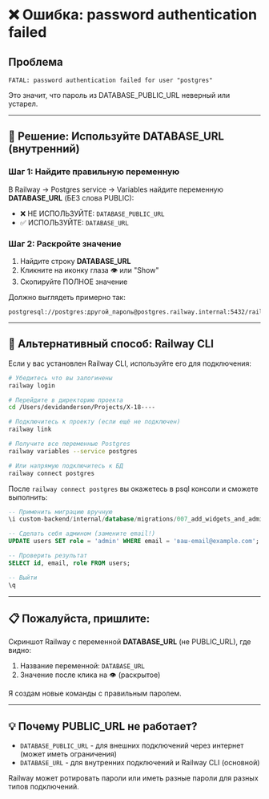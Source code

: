 # ❌ Ошибка: password authentication failed

## Проблема
```
FATAL: password authentication failed for user "postgres"
```

Это значит, что пароль из DATABASE_PUBLIC_URL неверный или устарел.

---

## 🔧 Решение: Используйте DATABASE_URL (внутренний)

### Шаг 1: Найдите правильную переменную

В Railway → Postgres service → Variables найдите переменную **DATABASE_URL** (БЕЗ слова PUBLIC):

- ❌ НЕ ИСПОЛЬЗУЙТЕ: `DATABASE_PUBLIC_URL` 
- ✅ ИСПОЛЬЗУЙТЕ: `DATABASE_URL`

### Шаг 2: Раскройте значение

1. Найдите строку **DATABASE_URL**
2. Кликните на иконку глаза 👁 или "Show"
3. Скопируйте ПОЛНОЕ значение

Должно выглядеть примерно так:
```
postgresql://postgres:другой_пароль@postgres.railway.internal:5432/railway
```

---

## 🚀 Альтернативный способ: Railway CLI

Если у вас установлен Railway CLI, используйте его для подключения:

```bash
# Убедитесь что вы залогинены
railway login

# Перейдите в директорию проекта
cd /Users/devidanderson/Projects/X-18----

# Подключитесь к проекту (если ещё не подключен)
railway link

# Получите все переменные Postgres
railway variables --service postgres

# Или напрямую подключитесь к БД
railway connect postgres
```

После `railway connect postgres` вы окажетесь в psql консоли и сможете выполнить:

```sql
-- Применить миграцию вручную
\i custom-backend/internal/database/migrations/007_add_widgets_and_admin.sql

-- Сделать себя админом (замените email!)
UPDATE users SET role = 'admin' WHERE email = 'ваш-email@example.com';

-- Проверить результат
SELECT id, email, role FROM users;

-- Выйти
\q
```

---

## 📋 Пожалуйста, пришлите:

Скриншот Railway с переменной **DATABASE_URL** (не PUBLIC_URL), где видно:
1. Название переменной: `DATABASE_URL`
2. Значение после клика на 👁 (раскрытое)

Я создам новые команды с правильным паролем.

---

## 💡 Почему PUBLIC_URL не работает?

- `DATABASE_PUBLIC_URL` - для внешних подключений через интернет (может иметь ограничения)
- `DATABASE_URL` - для внутренних подключений и Railway CLI (основной)

Railway может ротировать пароли или иметь разные пароли для разных типов подключений.
